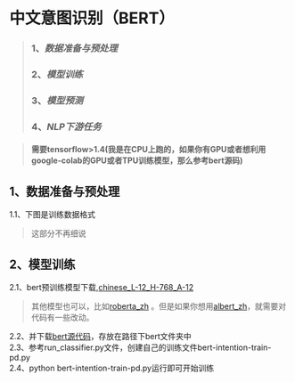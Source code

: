 # 中文意图识别（BERT）

>### 1、*数据准备与预处理*  
>### 2、*模型训练*  
>### 3、*模型预测*  
>### 4、*NLP下游任务* 

>#### 需要tensorflow>1.4(我是在CPU上跑的，如果你有GPU或者想利用google-colab的GPU或者TPU训练模型，那么参考bert源码)  

## 1、数据准备与预处理  
1.1、下图是训练数据格式  
>
>这部分不再细说  

## 2、模型训练  
2.1、bert预训练模型下载,[chinese_L-12_H-768_A-12](https://github.com/google-research/bert)  
>其他模型也可以，比如[roberta_zh](https://github.com/brightmart/roberta_zh)  。但是如果你想用[albert_zh](https://github.com/brightmart/albert_zh)，就需要对代码有一些改动。

2.2、并下载[bert源代码](https://github.com/google-research/bert)，存放在路径下bert文件夹中  
2.3、参考run_classifier.py文件，创建自己的训练文件bert-intention-train-pd.py  
2.4、python bert-intention-train-pd.py运行即可开始训练  